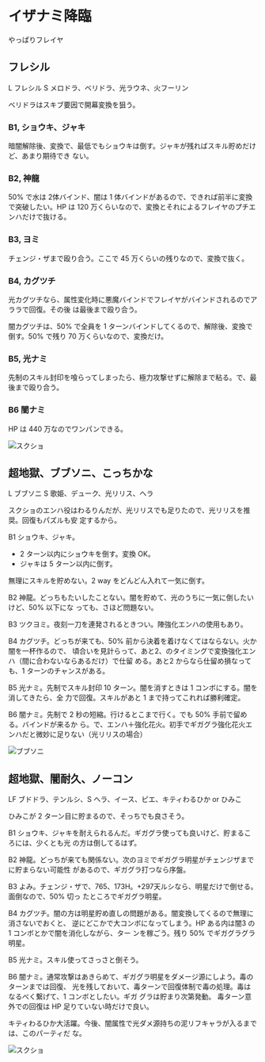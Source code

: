# イザナミ降臨 

やっぱりフレイヤ

## フレシル

L フレシル
S メロドラ、ベリドラ、光ラウネ、火フーリン

ベリドラはスキブ要因で開幕変換を狙う。

### B1, ショウキ、ジャキ

暗闇解除後、変換で、最低でもショウキは倒す。ジャキが残ればスキル貯めだけど、あまり期待でき
ない。

### B2, 神龍

50% で水は 2体バインド、闇は 1 体バインドがあるので、できれば前半に変換で突破したい。HP は
120 万くらいなので、変換とそれによるフレイヤのプチエンハだけで抜ける。

### B3, ヨミ

チェンジ・ザまで殴り合う。ここで 45 万くらいの残りなので、変換で抜く。

### B4, カグツチ

光カグツチなら、属性変化時に悪魔バインドでフレイヤがバインドされるのでアララで回復。その後
は最後まで殴り合う。

闇カグツチは、50% で全員を 1 ターンバインドしてくるので、解除後、変換で倒す。50% で残り 70
万くらいなので、変換だけ。

### B5, 光ナミ

先制のスキル封印を喰らってしまったら、極力攻撃せずに解除まで粘る。で、最後まで殴り合う。

### B6 闇ナミ

HP は 440 万なのでワンパンできる。

![スクショ](http://i.imgur.com/euShYYFl.jpg)


## 超地獄、ブブソニ、こっちかな
L ブブソニ
S 歌姫、デューク、光リリス、ヘラ

スクショのエンハ役はわるりんだが、光リリスでも足りたので、光リリスを推奨。回復もパズルも安
定するから。

B1 ショウキ、ジャキ。

* 2 ターン以内にショウキを倒す。変換 OK。
* ジャキは 5 ターン以内に倒す。

無理にスキルを貯めない。2 way をどんどん入れて一気に倒す。

B2 神龍。どっちもたいしたことない。闇を貯めて、光のうちに一気に倒したいけど、50% 以下にな
っても、さほど問題ない。

B3 ツクヨミ。夜刻一刀を連発されるときつい。陣強化エンハの使用もあり。

B4 カグツチ。どっちが来ても、50% 前から決着を着けなくてはならない。火か闇を一杯作るので、
頃合いを見計らって、あと2、のタイミングで変換強化エンハ（間に合わないならあるだけ）で仕留
める。あと2 からなら仕留め損なっても、1 ターンのチャンスがある。

B5 光ナミ。先制でスキル封印 10 ターン。闇を消すときは 1 コンボにする。闇を消してきたら、全
力で回復。スキルがあと 1 まで持ってこれれば勝利確定。

B6 闇ナミ。先制で 2 秒の短縮。行けるとこまで行く。でも 50% 手前で留める。バインドが来るか
ら。で、エンハ＋強化花火。初手でギガグラ強化花火エンハだと微妙に足りない（光リリスの場合）

![ブブソニ](http://i.imgur.com/ZZGAe0Dl.jpg)

## 超地獄、闇耐久、ノーコン

LF ブドドラ、テンルシ、S ヘラ、イース、ピエ、キティわるひか or ひみこ

ひみこが 2 ターン目に貯まるので、そっちでも良さそう。

B1 ショウキ、ジャキを耐えられるんだ。ギガグラ使っても良いけど、貯まるころには、少くとも光
の方は倒してるはず。

B2 神龍。どっちが来ても関係ない。次のヨミでギガグラ明星がチェンジザまでに貯まらない可能性
があるので、ギガグラ打つなら序盤。

B3 よみ。チェンジ・ザで、765、173H。+297天ルシなら、明星だけで倒せる。面倒なので、50% 切っ
たところでギガグラ明星。

B4 カグツチ。闇の方は明星貯め直しの問題がある。闇変換してくるので無理に消さないでおくと、
逆にどこかで大コンボになってしまう。HP ある内は闇3 の 1 コンボとかで闇を消化しながら、ター
ンを稼ごう。残り 50% でギガグラグラ明星。

B5 光ナミ。スキル使ってさっさと倒そう。

B6 闇ナミ。通常攻撃はあきらめて、ギガグラ明星をダメージ源にしよう。毒のターンまでは回復、
光を残しておいて、毒ターンで回復体制で毒の処理。毒はなるべく繋げて、1 コンボとしたい。ギガ
グラは貯まり次第発動。 毒ターン意外での回復は HP 足りていない時だけで良い。

キティわるひか大活躍。今後、闇属性で光ダメ源持ちの泥リフキャラが入るまでは、このパーティだ
な。

![スクショ](http://i.imgur.com/rR1p1rwl.jpg)

<!-- vim: set tw=90 filetype=markdown : -->

